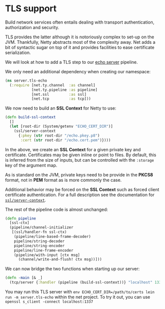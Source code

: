 # TLS support

Build network services often entails dealing with transport
authentication, authorization and security.

TLS provides the latter although it is notoriously complex
to set-up on the JVM. Thankfully, Netty abstracts most of the
complexity away. Net adds a bit of syntactic sugar on top
of it and provides facilities to ease certificate serialization.

We will look at how to add a TLS step to our [echo server](echo.md)
pipeline.

We only need an additional dependency when creating our namespace:

```clojure
(ns server.tls-echo
  (:require [net.ty.channel  :as channel]
            [net.ty.pipeline :as pipeline]
            [net.ssl         :as ssl]
			[net.tcp         :as tcp]))
```

We now need to build an **SSL Context** for Netty to use:

```clojure
(defn build-ssl-context
  []
  (let [root-dir (System/getenv "ECHO_CERT_DIR")]
    (ssl/server-context
      {:pkey (str root-dir "/echo.pkey.p8")
	   :cert (str root-dir "/echo.cert.pem")})))
```

In the above, we create an **SSL Context** for a given
private key and certificate. Certificates may be given
inline or point to files. By default, this is inferred
from the size of inputs, but can be controlled with the
`:storage` key of the argument map.

As is standard on the JVM, private keys need to be
provide in the **PKCS8** format, not in **PEM** format as
is more commonly the case.

Additional behavior may be forced on the **SSL Context** such as
forced client certificate authentication. For a full description see
the documentation for
[`ssl/server-context`](/net.ssl.html#var-server-context).

The rest of the pipeline code is almost unchanged:

```clojure
(defn pipeline
  [ssl-ctx]
  (pipeline/channel-initializer
   [(ssl/handler-fn ssl-ctx)
    (pipeline/line-based-frame-decoder)
    pipeline/string-decoder
    pipeline/string-encoder
    pipeline/line-frame-encoder
    (pipeline/with-input [ctx msg]
      (channel/write-and-flush! ctx msg))]))
```

We can now bridge the two functions when starting up our server:

```clojure
(defn -main [& _]
  (tcp/server {:handler (pipeline (build-ssl-context))} "localhost" 1337))
```

You may run this TLS server with `env ECHO_CERT_DIR=/path/to/certs
lein run -m server.tls-echo` within the net project. To try it out,
you can use `openssl s_client -connect localhost:1337`
